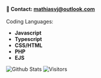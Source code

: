 **📨 Contact: mathiasvj@outlook.com**<br/><br/>
Coding Languages:
-  **Javascript**
-  **Typescript**
-  **CSS/HTML**
-  **PHP**
-  **EJS**

<img alt="Github Stats" src="https://github-readme-stats.vercel.app/api?username=voie420&theme=dark&count_private=true&show_icons=true&include_all_commits=true"/>
<img alt="Visitors" src="https://visitor-badge.laobi.icu/badge?page_id=voie420"/>
